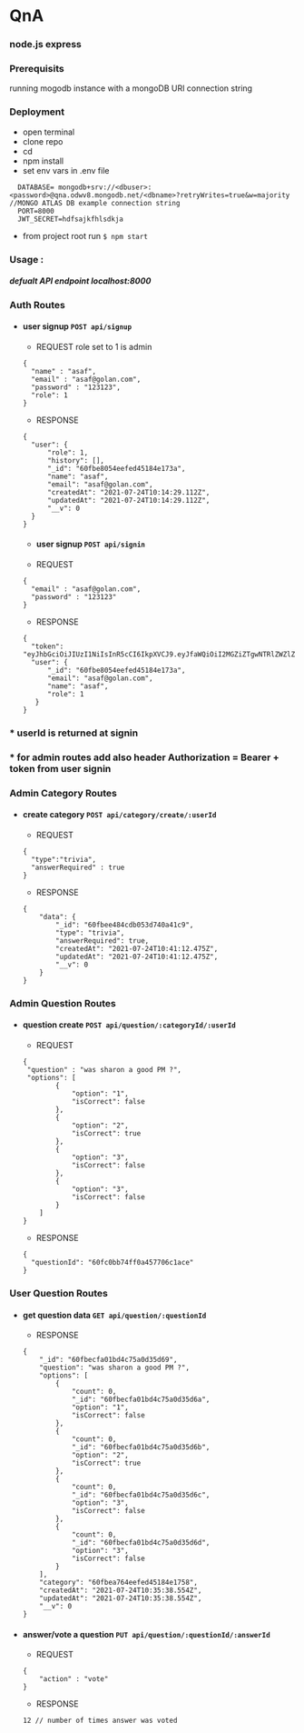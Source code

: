 # QnA
### node.js express 

### Prerequisits

running mogodb instance with a mongoDB URI connection string  

### Deployment

- open terminal
- clone repo
- cd <repo>
- npm install
- set env vars in .env file 
```
  DATABASE= mongodb+srv://<dbuser>:<password>@qna.odwv8.mongodb.net/<dbname>?retryWrites=true&w=majority //MONGO ATLAS DB example connection string
  PORT=8000
  JWT_SECRET=hdfsajkfhlsdkja
```
  
- from project root run  ```$ npm start```

### Usage  : 

##### defualt API endpoint localhost:8000

### Auth Routes

- #### user signup ``` POST api/signup ```
  - REQUEST role set to 1 is admin
  ```
  {
    "name" : "asaf",
    "email" : "asaf@golan.com",
    "password" : "123123",
    "role": 1
  }
  ```
  - RESPONSE
  ```
  {
    "user": {
        "role": 1,
        "history": [],
        "_id": "60fbe8054eefed45184e173a",
        "name": "asaf",
        "email": "asaf@golan.com",
        "createdAt": "2021-07-24T10:14:29.112Z",
        "updatedAt": "2021-07-24T10:14:29.112Z",
        "__v": 0
    }
  }
  ```
  
  - #### user signup ``` POST api/signin ```
  - REQUEST
  ```
  {
    "email" : "asaf@golan.com",
    "password" : "123123"
  }
  ```
  - RESPONSE
  ```
  {
    "token": "eyJhbGciOiJIUzI1NiIsInR5cCI6IkpXVCJ9.eyJfaWQiOiI2MGZiZTgwNTRlZWZlZDQ1MTg0ZTE3M2EiLCJpYXQiOjE2MjcxMjE2ODl9.uVaVXMDllIwQFAnZXIkd_u1dIA2aj3DObAZ4nIyDbVc",
    "user": {
        "_id": "60fbe8054eefed45184e173a",
        "email": "asaf@golan.com",
        "name": "asaf",
        "role": 1
     }
  }
  ```

 ### * userId is returned at signin
 ### * for admin routes add also header Authorization = Bearer + token from user signin

###  Admin Category Routes
 
- ####  create category ```POST api/category/create/:userId ```
  - REQUEST 
  ```
  {
    "type":"trivia",
    "answerRequired" : true
  }
  ```
  - RESPONSE
  ```
  {
      "data": {
          "_id": "60fbee484cdb053d740a41c9",
          "type": "trivia",
          "answerRequired": true,
          "createdAt": "2021-07-24T10:41:12.475Z",
          "updatedAt": "2021-07-24T10:41:12.475Z",
          "__v": 0
      }
  }
  ```
  
### Admin Question Routes  
  - #### question create  ```POST api/question/:categoryId/:userId ```
    - REQUEST
    ```
    {
     "question" : "was sharon a good PM ?",
     "options": [
            {
                "option": "1",
                "isCorrect": false
            },
            {
                "option": "2",
                "isCorrect": true
            },
            {
                "option": "3",
                "isCorrect": false
            },
            {
                "option": "3",
                "isCorrect": false
            }
        ] 
    }
    ```
    - RESPONSE
    ```
    {
      "questionId": "60fc0bb74ff0a457706c1ace"
    }
    ```
    
 ### User Question Routes  
  
  - ####  get question data ```GET api/question/:questionId ```
    - RESPONSE
    ```
    {
        "_id": "60fbecfa01bd4c75a0d35d69",
        "question": "was sharon a good PM ?",
        "options": [
            {
                "count": 0,
                "_id": "60fbecfa01bd4c75a0d35d6a",
                "option": "1",
                "isCorrect": false
            },
            {
                "count": 0,
                "_id": "60fbecfa01bd4c75a0d35d6b",
                "option": "2",
                "isCorrect": true
            },
            {
                "count": 0,
                "_id": "60fbecfa01bd4c75a0d35d6c",
                "option": "3",
                "isCorrect": false
            },
            {
                "count": 0,
                "_id": "60fbecfa01bd4c75a0d35d6d",
                "option": "3",
                "isCorrect": false
            }
        ],
        "category": "60fbea764eefed45184e1758",
        "createdAt": "2021-07-24T10:35:38.554Z",
        "updatedAt": "2021-07-24T10:35:38.554Z",
        "__v": 0
    }
    ```
  - ####  answer/vote a question  ```PUT api/question/:questionId/:answerId ```
    - REQUEST
    ```
    {
        "action" : "vote"
    }
    ```
    - RESPONSE
    ```
    12 // number of times answer was voted
    ```
